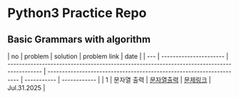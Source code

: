 # Python3 Practice Repo

## Basic Grammars with algorithm


| no  | problem                | solution                                                                                   | problem link                                                         | date        |
| --- | ---------------------- | ------------------------------------------------------------------------------------------ | -------------------------------------------------------------------- | ----------- | ------------ |
| 1   | 문자열 출력             | [문자열출력](./프로그래머스/Python3/basic/문자열출력하기.py)                     | [문제링크](https://school.programmers.co.kr/learn/courses/30/lessons/181952?language=python3) | Jul.31.2025  |


